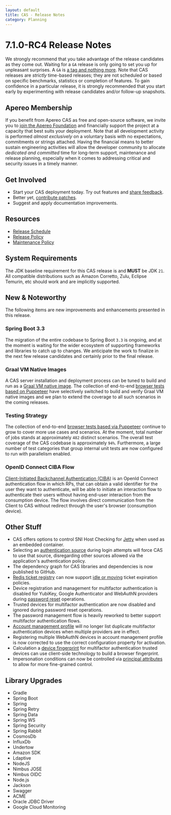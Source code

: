 ```yaml
---
layout: default
title: CAS - Release Notes
category: Planning
---
```


# 7.1.0-RC4 Release Notes

We strongly recommend that you take advantage of the release candidates as they come out. Waiting for a `GA` release is only going to set
you up for unpleasant surprises. A `GA` is [a tag and nothing more](https://apereo.github.io/2017/03/08/the-myth-of-ga-rel/). Note
that CAS releases are *strictly* time-based releases; they are not scheduled or based on specific benchmarks,
statistics or completion of features. To gain confidence in a particular
release, it is strongly recommended that you start early by experimenting with release candidates and/or follow-up snapshots.

## Apereo Membership

If you benefit from Apereo CAS as free and open-source software, we invite you
to [join the Apereo Foundation](https://www.apereo.org/content/apereo-membership)
and financially support the project at a capacity that best suits your deployment. Note that all development activity is performed
*almost exclusively* on a voluntary basis with no expectations, commitments or strings attached. Having the financial means to better
sustain engineering activities will allow the developer community to allocate *dedicated and committed* time for long-term support,
maintenance and release planning, especially when it comes to addressing critical and security issues in a timely manner.

## Get Involved

- Start your CAS deployment today. Try out features and [share feedback](/cas/Mailing-Lists.html).
- Better yet, [contribute patches](/cas/developer/Contributor-Guidelines.html).
- Suggest and apply documentation improvements.

## Resources

- [Release Schedule](https://github.com/apereo/cas/milestones)
- [Release Policy](/cas/developer/Release-Policy.html)
- [Maintenance Policy](/cas/developer/Maintenance-Policy.html)

## System Requirements

The JDK baseline requirement for this CAS release is and **MUST** be JDK `21`. All compatible distributions
such as Amazon Corretto, Zulu, Eclipse Temurin, etc should work and are implicitly supported.

## New & Noteworthy

The following items are new improvements and enhancements presented in this release.

### Spring Boot 3.3

The migration of the entire codebase to Spring Boot `3.3` is ongoing, and at the
moment is waiting for the wider ecosystem of supporting frameworks and libraries to catch up to
changes. We anticipate the work to finalize in the next few release candidates and certainly prior to the final release.

### Graal VM Native Images

A CAS server installation and deployment process can be tuned to build and run
as a [Graal VM native image](../installation/GraalVM-NativeImage-Installation.html).
The collection of end-to-end [browser tests based on Puppeteer](../../developer/Test-Process.html) have selectively switched
to build and verify Graal VM native images and we plan to extend the coverage to all such scenarios in the coming releases.

### Testing Strategy

The collection of end-to-end [browser tests based via Puppeteer](../../developer/Test-Process.html) continue to grow to cover more use cases
and scenarios. At the moment, total number of jobs stands at approximately `482` distinct scenarios. The overall
test coverage of the CAS codebase is approximately `94%`. Furthermore, a large number of test categories that group internal unit tests
are now configured to run with parallelism enabled.

### OpenID Connect CIBA Flow

[Client-Initiated Backchannel Authentication (CIBA)](../authentication/OIDC-Authentication-CIBA.html) is 
an OpenId Connect authentication flow in which RPs, that can obtain a valid 
identifier for the user they want to authenticate, will be able to initiate an interaction flow to authenticate their 
users without having end-user interaction from the consumption device. The flow involves direct communication from the 
Client to CAS without redirect through the user's browser (consumption device).

## Other Stuff
          
- CAS offers options to control SNI Host Checking for [Jetty](../installation/Configuring-Servlet-Container-Embedded-Jetty.html) when used as an embedded container.
- Selecting an [authentication source](../authentication/Configuring-Authentication-Policy-SourceSelection.html) during login attempts will force CAS to use that source, disregarding other sources allowed via the application's authentication policy.
- The dependency graph for CAS libraries and dependencies is now published to GitHub.
- [Redis ticket registry](../ticketing/Redis-Ticket-Registry.html) can now support [idle or moving](../ticketing/Configuring-Ticket-Expiration-Policy-TGT.html) ticket expiration policies.
- Device registration and management for multifactor authentication is disabled for YubiKey, Google Authenticator and WebAuthN providers during [password reset](../password_management/Password-Management-Reset.html) operations.
- Trusted devices for multifactor authentication are now disabled and ignored during password reset operations.
- The password management flow is heavily reworked to better support multifactor authentication flows.
- [Account management profile](../registration/Account-Management-Overview.html) will no longer list duplicate multifactor authentication devices when multiple providers are in effect. 
- Registering multiple WebAuthN devices in account management profile is now corrected to use the correct configuration property for activation.
- Calculation a [device fingerprint](../mfa/Multifactor-TrustedDevice-Authentication-DeviceFingerprint.html) for multifactor authentication trusted devices can use client-side technology to build a browser fingerprint.
- Impersonation conditions can now be controlled via [principal attributes](../authentication/Surrogate-Authentication-AccountSelection.html) to allow for more fine-grained control.

## Library Upgrades

- Gradle
- Spring Boot
- Spring
- Spring Retry
- Spring Data
- Spring WS
- Spring Security
- Spring Rabbit
- CosmosDb
- InfluxDb
- Undertow
- Amazon SDK
- Ldaptive
- NodeJS
- Nimbus JOSE
- Nimbus OIDC
- Node.js
- Jackson
- Swagger
- ACME
- Oracle JDBC Driver
- Google Cloud Monitoring

